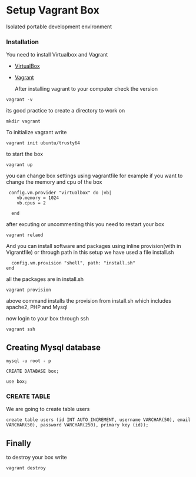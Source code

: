 # Setup Vagrant Box

Isolated portable development environment

### Installation

You need to install Virtualbox and Vagrant

* [VirtualBox](https://www.virtualbox.org/wiki/Downloads)
* [Vagrant](https://www.vagrantup.com)

  After installing vagrant to your computer check the version

```
vagrant -v
```

its good practice to create a directory to work on

```
mkdir vagrant
```

To initialize vagrant write

```
vagrant init ubuntu/trusty64
```

to start the box

```
vagrant up
```

you can change box settings using vagrantfile for example
if you want to change the memory and cpu of the box

```
 config.vm.provider "virtualbox" do |vb|
    vb.memory = 1024
    vb.cpus = 2

  end
```

after excuting or uncommenting this you need to restart your box

```
vagrant relaod
```

And you can install software and packages using inline provision(with in Vigrantfile) or through path in this setup we have used a file install.sh

```
  config.vm.provision "shell", path: "install.sh"
end
```

all the packages are in install.sh

```
vagrant provision
```

above command installs the provision from install.sh which includes apache2, PHP and Mysql

now login to your box through ssh

```
vagrant ssh
```

## Creating Mysql database

```
mysql -u root - p
```

```
CREATE DATABASE box;
```

```
use box;
```

### CREATE TABLE

We are going to create table users

```
create table users (id INT AUTO_INCREMENT, username VARCHAR(50), email VARCHAR(50), password VARCHAR(250), primary key (id));
```

## Finally

to destroy your box write

```
vagrant destroy
```
